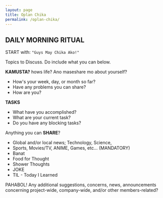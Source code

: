 ```yaml
---
layout: page
title: Oplan Chika
permalink: /oplan-chika/
---
```


## DAILY MORNING RITUAL

START with: `"Guys May Chika Ako!"` 

Topics to Discuss. Do include what you can below.

**KAMUSTA?** hows life? Ano maseshare mo about yourself?
 - How's your week, day, or month so far?
 - Have any problems you can share?
 - How are you?

**TASKS**
 - What have you accomplished?
 - What are your current task?
 - Do you have any blocking tasks?

Anything you can **SHARE**?
 - Global and/or local news; Technology, Science,  
 - Sports, Movies/TV, ANIME, Games, etc... (MANDATORY)
 - Banat
 - Food for Thought
 - Shower Thoughts
 - JOKE
 - TIL - Today I Learned

PAHABOL! Any additional suggestions, concerns, news, announcements concerning project-wide, company-wide, and/or other members-related?
